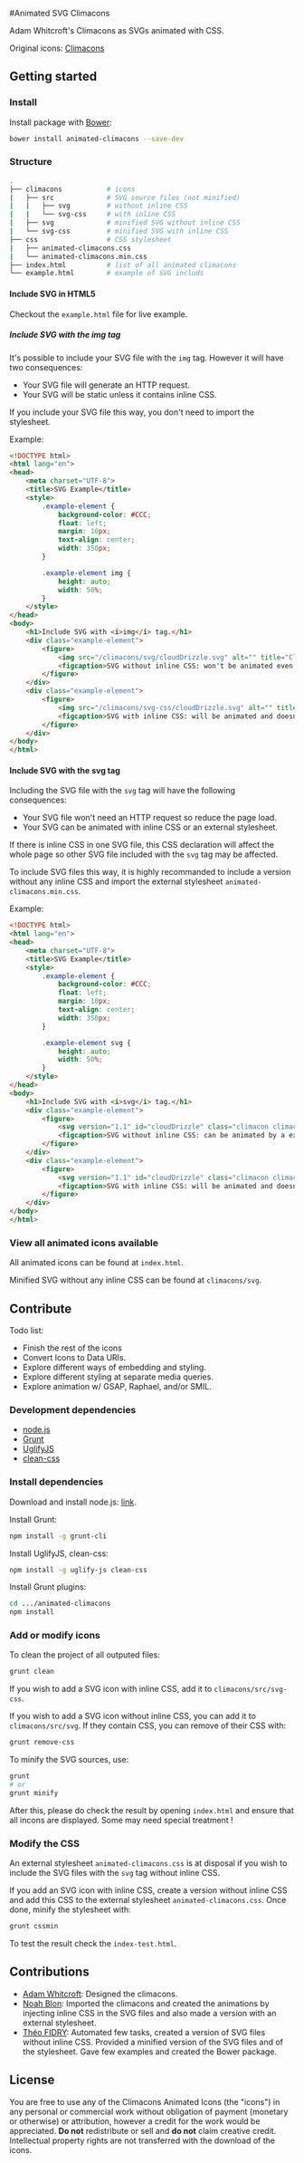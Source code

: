 #Animated SVG Climacons

Adam Whitcroft's Climacons as SVGs animated with CSS.

Original icons: [Climacons](//adamwhitcroft.com/climacons/)


## Getting started

### Install

Install package with [Bower](//bower.io/):

```bash
bower install animated-climacons --save-dev
```

### Structure

```bash
.
├── climacons           # icons
|   ├── src             # SVG source files (not minified)
|   |   ├── svg         # without inline CSS
|   |   └── svg-css     # with inline CSS
|   ├── svg             # minified SVG without inline CSS
|   └── svg-css         # minified SVG with inline CSS
├── css                 # CSS stylesheet
|   ├── animated-climacons.css
|   └── animated-climacons.min.css
├── index.html          # list of all animated climacons
└── example.html        # example of SVG includs
```


#### Include SVG in HTML5

Checkout the `example.html` file for live example.


##### Include SVG with the img tag

It's possible to include your SVG file with the `img` tag. However it will have two consequences:

* Your SVG file will generate an HTTP request.
* Your SVG will be static unless it contains inline CSS.

If you include your SVG file this way, you don't need to import the stylesheet.

Example:

```html
<!DOCTYPE html>
<html lang="en">
<head>
    <meta charset="UTF-8">
    <title>SVG Example</title>
    <style>
        .example-element {
            background-color: #CCC;
            float: left;
            margin: 10px;
            text-align: center;
            width: 350px;
        }

        .example-element img {
            height: auto;
            width: 50%;
        }
    </style>
</head>
<body>
    <h1>Include SVG with <i>img</i> tag.</h1>
    <div class="example-element">
        <figure>
            <img src="/climacons/svg/cloudDrizzle.svg" alt="" title="CloudDrizzle">
            <figcaption>SVG without inline CSS: won't be animated even with a external stylesheet.</figcaption>
        </figure>
    </div>
    <div class="example-element">
        <figure>
            <img src="/climacons/svg-css/cloudDrizzle.svg" alt="" title="CloudDrizzle">
            <figcaption>SVG with inline CSS: will be animated and doesn't need a stylesheet.</figcaption>
        </figure>
    </div>
</body>
</html>
```


#### Include SVG with the svg tag

Including the SVG file with the `svg` tag will have the following consequences:

* Your SVG file won't need an HTTP request so reduce the page load.
* Your SVG can be animated with inline CSS or an external stylesheet.

If there is inline CSS in one SVG file, this CSS declaration will affect the whole page so other SVG file included with the `svg` tag may be affected.

To include SVG files this way, it is highly recommanded to include a version without any inline CSS and import the external stylesheet `animated-climacons.min.css`.

Example:

```html
<!DOCTYPE html>
<html lang="en">
<head>
    <meta charset="UTF-8">
    <title>SVG Example</title>
    <style>
        .example-element {
            background-color: #CCC;
            float: left;
            margin: 10px;
            text-align: center;
            width: 350px;
        }

        .example-element svg {
            height: auto;
            width: 50%;
        }
    </style>
</head>
<body>
    <h1>Include SVG with <i>svg</i> tag.</h1>
    <div class="example-element">
        <figure>
            <svg version="1.1" id="cloudDrizzle" class="climacon climacon_cloudDrizzle" xmlns="http://www.w3.org/2000/svg" xmlns:xlink="http://www.w3.org/1999/xlink" x="0px" y="0px" viewBox="15 15 70 70" enable-background="new 15 15 70 70" xml:space="preserve"><g class="climacon_iconWrap climacon_iconWrap-cloudDrizzle"><g class="climacon_componentWrap climacon_componentWrap-drizzle"><path class="climacon_component climacon_component-stroke climacon_component-stroke_drizzle climacon_component-stroke_drizzle-left" d="M42.001,53.644c1.104,0,2,0.896,2,2v3.998c0,1.105-0.896,2-2,2c-1.105,0-2.001-0.895-2.001-2v-3.998C40,54.538,40.896,53.644,42.001,53.644z"/><path class="climacon_component climacon_component-stroke climacon_component-stroke_drizzle climacon_component-stroke_drizzle-middle" d="M49.999,53.644c1.104,0,2,0.896,2,2v4c0,1.104-0.896,2-2,2s-1.998-0.896-1.998-2v-4C48.001,54.54,48.896,53.644,49.999,53.644z"/><path class="climacon_component climacon_component-stroke climacon_component-stroke_drizzle climacon_component-stroke_drizzle-right" d="M57.999,53.644c1.104,0,2,0.896,2,2v3.998c0,1.105-0.896,2-2,2c-1.105,0-2-0.895-2-2v-3.998C55.999,54.538,56.894,53.644,57.999,53.644z"/></g><g class="climacon_componentWrap climacon_componentWrap-cloud"><path class="climacon_component climacon_component-stroke climacon_component-stroke_cloud" d="M63.999,64.944v-4.381c2.387-1.386,3.998-3.961,3.998-6.92c0-4.418-3.58-8-7.998-8c-1.603,0-3.084,0.481-4.334,1.291c-1.232-5.316-5.973-9.29-11.664-9.29c-6.628,0-11.999,5.372-11.999,12c0,3.549,1.55,6.729,3.998,8.926v4.914c-4.776-2.769-7.998-7.922-7.998-13.84c0-8.836,7.162-15.999,15.999-15.999c6.004,0,11.229,3.312,13.965,8.203c0.664-0.113,1.336-0.205,2.033-0.205c6.627,0,11.998,5.373,11.998,12C71.997,58.864,68.655,63.296,63.999,64.944z"/></g></g></svg>
            <figcaption>SVG without inline CSS: can be animated by a external stylesheet.</figcaption>
        </figure>
    </div>
    <div class="example-element">
        <figure>
            <svg version="1.1" id="cloudDrizzle" class="climacon climacon_cloudDrizzle" xmlns="http://www.w3.org/2000/svg" xmlns:xlink="http://www.w3.org/1999/xlink" x="0px" y="0px" viewBox="15 15 70 70" enable-background="new 15 15 70 70" xml:space="preserve"><style type="text/css"><![CDATA[ svg{shape-rendering: geometricPrecision}g, path, circle, rect{-webkit-transform-origin: 50% 50%;-moz-transform-origin: 50% 50%;-o-transform-origin: 50% 50%;transform-origin: 50% 50%;-webkit-animation-iteration-count: infinite;-moz-animation-iteration-count: infinite;-o-animation-iteration-count: infinite;animation-iteration-count: infinite;-moz-animation-timing-function: linear;-webkit-animation-timing-function: linear;-o-animation-timing-function: linear;animation-timing-function: linear;-webkit-animation-duration: 12s;-moz-animation-duration: 12s;-o-animation-duration: 12s;animation-duration: 12s;-webkit-animation-direction: normal;-moz-animation-direction: normal;-o-animation-direction: normal;animation-direction: normal;}.climacon_component-stroke_drizzle{fill-opacity: 0;-webkit-animation-name: drizzleFall, fillOpacity2;-moz-animation-name: drizzleFall, fillOpacity2;-o-animation-name: drizzleFall, fillOpacity2;animation-name: drizzleFall, fillOpacity2;-webkit-animation-timing-function: ease-in;-moz-animation-timing-function: ease-in;-o-animation-timing-function: ease-in;animation-timing-function: ease-in;-webkit-animation-duration: 1s;-moz-animation-duration: 1s;-o-animation-duration: 1s;animation-duration: 1s;}.climacon_component-stroke_drizzle:nth-child(1){-webkit-animation-delay: 0s;-moz-animation-delay: 0s;-o-animation-delay: 0s;animation-delay: 0s;}.climacon_component-stroke_drizzle:nth-child(2){-webkit-animation-delay: 0.6s;-moz-animation-delay: 0.6s;-o-animation-delay: 0.6s;animation-delay: 0.6s;}.climacon_component-stroke_drizzle:nth-child(3){-webkit-animation-delay: 1.2s;-moz-animation-delay: 1.2s;-o-animation-delay: 1.2s;animation-delay: 1.2s;}@-webkit-keyframes drizzleFall{0%{-webkit-transform: translateY(0);}100%{-webkit-transform: translateY(21px);}}@-moz-keyframes drizzleFall{0%{-moz-transform: translateY(0);}100%{-moz-transform: translateY(21px);}}@-o-keyframes drizzleFall{0%{-o-transform: translateY(0);}100%{-o-transform: translateY(21px);}}@keyframes drizzleFall{0%{transform: translateY(0);}100%{transform: translateY(21px);}}@-webkit-keyframes fillOpacity2{0%{fill-opacity: 0;stroke-opacity: 0;}50%{fill-opacity: 1;stroke-opacity: 1;}100%{fill-opacity: 0;stroke-opacity: 0;}}@-moz-keyframes fillOpacity2{0%{fill-opacity: 0;stroke-opacity: 0;}50%{fill-opacity: 1;stroke-opacity: 1;}100%{fill-opacity: 0;stroke-opacity: 0;}}@-o-keyframes fillOpacity2{0%{fill-opacity: 0;stroke-opacity: 0;}50%{fill-opacity: 1;stroke-opacity: 1;}100%{fill-opacity: 0;stroke-opacity: 0;}}@keyframes fillOpacity2{0%{fill-opacity: 0;stroke-opacity: 0;}50%{fill-opacity: 1;stroke-opacity: 1;}100%{fill-opacity: 0;stroke-opacity: 0;}}]]></style><g class="climacon_iconWrap climacon_iconWrap-cloudDrizzle"><g class="climacon_componentWrap climacon_componentWrap-drizzle"><path class="climacon_component climacon_component-stroke climacon_component-stroke_drizzle climacon_component-stroke_drizzle-left" d="M42.001,53.644c1.104,0,2,0.896,2,2v3.998c0,1.105-0.896,2-2,2c-1.105,0-2.001-0.895-2.001-2v-3.998C40,54.538,40.896,53.644,42.001,53.644z"/><path class="climacon_component climacon_component-stroke climacon_component-stroke_drizzle climacon_component-stroke_drizzle-middle" d="M49.999,53.644c1.104,0,2,0.896,2,2v4c0,1.104-0.896,2-2,2s-1.998-0.896-1.998-2v-4C48.001,54.54,48.896,53.644,49.999,53.644z"/><path class="climacon_component climacon_component-stroke climacon_component-stroke_drizzle climacon_component-stroke_drizzle-right" d="M57.999,53.644c1.104,0,2,0.896,2,2v3.998c0,1.105-0.896,2-2,2c-1.105,0-2-0.895-2-2v-3.998C55.999,54.538,56.894,53.644,57.999,53.644z"/></g><g class="climacon_componentWrap climacon_componentWrap-cloud"><path class="climacon_component climacon_component-stroke climacon_component-stroke_cloud" d="M63.999,64.944v-4.381c2.387-1.386,3.998-3.961,3.998-6.92c0-4.418-3.58-8-7.998-8c-1.603,0-3.084,0.481-4.334,1.291c-1.232-5.316-5.973-9.29-11.664-9.29c-6.628,0-11.999,5.372-11.999,12c0,3.549,1.55,6.729,3.998,8.926v4.914c-4.776-2.769-7.998-7.922-7.998-13.84c0-8.836,7.162-15.999,15.999-15.999c6.004,0,11.229,3.312,13.965,8.203c0.664-0.113,1.336-0.205,2.033-0.205c6.627,0,11.998,5.373,11.998,12C71.997,58.864,68.655,63.296,63.999,64.944z"/></g></g></svg>
            <figcaption>SVG with inline CSS: will be animated and doesn't need a stylesheet.</figcaption>
        </figure>
    </div>
</body>
</html>
```


### View all animated icons available

All animated icons can be found at `index.html`.

Minified SVG without any inline CSS can be found at `climacons/svg`.


## Contribute

Todo list:

* Finish the rest of the icons
* Convert Icons to Data URIs.
* Explore different ways of embedding and styling.
* Explore different styling at separate media queries.
* Explore animation w/ GSAP, Raphael, and/or SMIL.

### Development dependencies

* [node.js](//nodejs.org/)
* [Grunt](//gruntjs.com/)
* [UglifyJS](//github.com/mishoo/UglifyJS2)
* [clean-css](//github.com/GoalSmashers/clean-css)


### Install dependencies

Download and install node.js: [link](//nodejs.org/).

Install Grunt:

```bash
npm install -g grunt-cli
```

Install UglifyJS, clean-css:

```bash
npm install -g uglify-js clean-css
```

Install Grunt plugins:

```bash
cd .../animated-climacons
npm install
```


### Add or modify icons

To clean the project of all outputed files:

```bash
grunt clean
```

If you wish to add a SVG icon with inline CSS, add it to `climacons/src/svg-css`.

If you wish to add a SVG icon without inline CSS, you can add it to `climacons/src/svg`. If they contain CSS, you can remove of their CSS with:

```bash
grunt remove-css
```

To minify the SVG sources, use:

```bash
grunt
# or
grunt minify
```

After this, please do check the result by opening `index.html` and ensure that all incons are displayed. Some may need special treatment !


### Modify the CSS

An external stylesheet `animated-climacons.css` is at disposal if you wish to include the SVG files with the `svg` tag without inline CSS.

If you add an SVG icon with inline CSS, create a version without inline CSS and add this CSS to the external stylesheet `animated-climacons.css`. Once done, minify the stylesheet with:

```bash
grunt cssmin
```

To test the result check the `index-test.html`.


## Contributions

* [Adam Whitcroft](//github.com/AdamWhitcroft):
    Designed the climacons.
* [Noah Blon](//github.com/noahblon):
    Imported the climacons and created the animations by injecting inline CSS in the SVG files and also made a version with an external stylesheet.
* [Théo FIDRY](//github.com/theofidry):
    Automated few tasks, created a version of SVG files without inline CSS. Provided a minified version of the SVG files and of the stylesheet. Gave few examples and created the Bower package.

## License

You are free to use any of the Climacons Animated Icons (the "icons") in any personal or commercial work without obligation of payment (monetary or otherwise) or attribution, however a credit for the work would be appreciated. <strong>Do not</strong> redistribute or sell and <strong>do not</strong> claim creative credit. Intellectual property rights are not transferred with the download of the icons.

